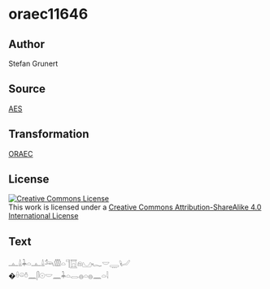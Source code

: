 # oraec11646

## Author

Stefan Grunert

## Source

[AES](https://github.com/simondschweitzer/aes)

## Transformation

[ORAEC](https://oraec.github.io/)

## License

<a rel="license" href="http://creativecommons.org/licenses/by-sa/4.0/"><img alt="Creative Commons License" style="border-width:0" src="https://i.creativecommons.org/l/by-sa/4.0/88x31.png" /></a><br />This work is licensed under a <a rel="license" href="http://creativecommons.org/licenses/by-sa/4.0/">Creative Commons Attribution-ShareAlike 4.0 International License</a>

## Text

𓊵𓏙𓇓𓏏𓊵𓏙𓃢𓏃𓏏𓊹𓉱𓁶𓈋𓆑𓎟𓇾𓂦<br>
�𓏐𓏖𓏊𓈖𓋴𓇳𓎟𓈖𓇓𓏏𓂋𓐍𓏏𓐍𓈖𓏏𓇋<br>
